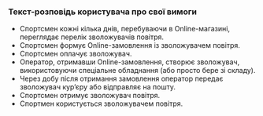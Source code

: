 ### Текст-розповідь користувача про свої вимоги
+ Спортсмен кожні кілька днів, перебуваючи в Online-магазині, переглядає перелік зволожувачів повітря.
+ Спортсмен формує Online-замовлення із зволожувачем повітря.
+ Спортсмен оплачує зволожувач.
+ Оператор, отримавши Online-замовлення, створює зволожувач, використовуючи спеціальне обладнання (або просто бере зі складу).
+ Через добу після отримання замовлення оператор передає зволожувач кур’єру або відправляє на пошту.
+ Спортсмен отримує зволожувач повітря.
+ Спортмен користується зволожувачем повітря.
  

